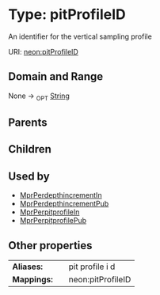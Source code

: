 
# Type: pitProfileID


An identifier for the vertical sampling profile

URI: [neon:pitProfileID](https://data.neonscience.org/pitProfileID)


## Domain and Range

None ->  <sub>OPT</sub> [String](types/String.md)

## Parents


## Children


## Used by

 * [MprPerdepthincrementIn](MprPerdepthincrementIn.md)
 * [MprPerdepthincrementPub](MprPerdepthincrementPub.md)
 * [MprPerpitprofileIn](MprPerpitprofileIn.md)
 * [MprPerpitprofilePub](MprPerpitprofilePub.md)

## Other properties

|  |  |  |
| --- | --- | --- |
| **Aliases:** | | pit profile i d |
| **Mappings:** | | neon:pitProfileID |


